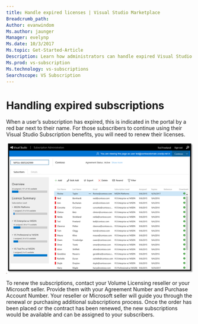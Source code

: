 ```yaml
---
title: Handle expired licenses | Visual Studio Marketplace
Breadcrumb_path: 
Author: evanwindom
Ms.author: jaunger
Manager: evelynp
Ms.date: 10/3/2017
Ms.topic: Get-Started-Article
Description: Learn how administrators can handle expired Visual Studio subscriptions
Ms.prod: vs-subscription
Ms.technology: vs-subscriptions
Searchscope: VS Subscription
---
```


# Handling expired subscriptions

When a user’s subscription has expired, this is indicated in the portal by a red bar next to their name. For those subscribers to continue using their Visual Studio Subscription benefits, you will need to renew their licenses. 

![List of Expired Subscriptions](_img\expired-subscriptions\expired-list.png) 

To renew the subscriptions, contact your Volume Licensing reseller or your Microsoft seller. Provide them with your Agreement Number and Purchase Account Number. Your reseller or Microsoft seller will guide you through the renewal or purchasing additional subscriptions process. Once the order has been placed or the contract has been renewed, the new subscriptions would be available and can be assigned to your subscribers.
